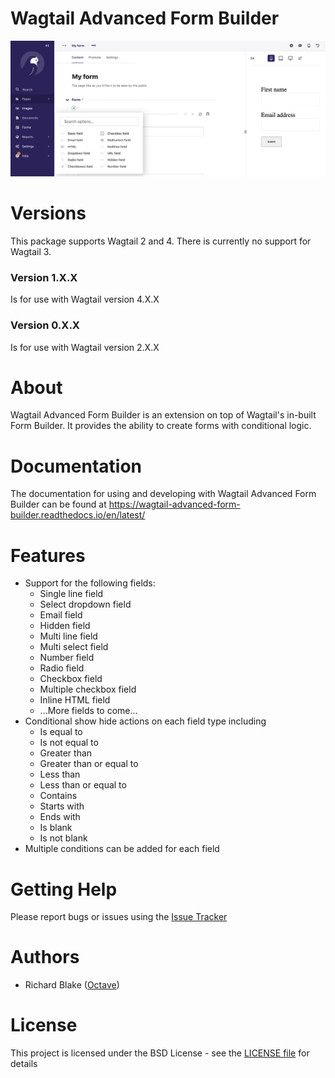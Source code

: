 # Wagtail Advanced Form Builder

![Form fields](./docs/screenshots/waf-form-fields.png)

# Versions

This package supports Wagtail 2 and 4. There is currently no support for Wagtail 3.

### Version 1.X.X

Is for use with Wagtail version 4.X.X

### Version 0.X.X

Is for use with Wagtail version 2.X.X


# About

Wagtail Advanced Form Builder is an extension on top of Wagtail's in-built Form Builder. It provides the ability to 
create forms with conditional logic.

# Documentation

The documentation for using and developing with Wagtail Advanced Form Builder can be found at https://wagtail-advanced-form-builder.readthedocs.io/en/latest/

# Features

* Support for the following fields:
    * Single line field
    * Select dropdown field
    * Email field
    * Hidden field
    * Multi line field
    * Multi select field
    * Number field
    * Radio field
    * Checkbox field
    * Multiple checkbox field
    * Inline HTML field
    * ...More fields to come...
* Conditional show hide actions on each field type including
    * Is equal to
    * Is not equal to
    * Greater than
    * Greater than or equal to
    * Less than
    * Less than or equal to
    * Contains
    * Starts with
    * Ends with
    * Is blank
    * Is not blank            
* Multiple conditions can be added for each field    

# Getting Help

Please report bugs or issues using the [Issue Tracker](https://github.com/octavenz/wagtail-advanced-form-builder/issues) 

# Authors

* Richard Blake ([Octave](https://octave.nz))

# License

This project is licensed under the BSD License - see the [LICENSE file](./LICENCE) for details

